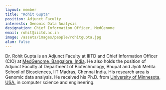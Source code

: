 ```yaml
---
layout: member
title: "Rohit Gupta"
position: Adjunct Faculty
interests: Genomic Data Analysis
designation: Chief Information Officer, MedGenome
email: rohit@iiitd.ac.in
image: /assets/images/people/rohitgupta.jpg
alum: false
---
```

Dr. Rohit Gupta is an Adjunct Faculty at IIITD and Chief Information Officer (CIO) at [MedGenome, Bangalore, India]. He also holds the position of Adjunct Faculty at Department of Biotechnology, Bhupat and Jyoti Mehta School of Biosciences, IIT Madras, Chennai India. His research area is Genomic data analysis.
He received his Ph.D. from [University of Minnesota, USA.] in computer science and engineering.

[MedGenome, Bangalore, India]: https://www.medgenome.com/
[Indian Institute of Technology Madras]: https://www.iitm.ac.in/
[University of Minnesota, USA.]: https://twin-cities.umn.edu/


